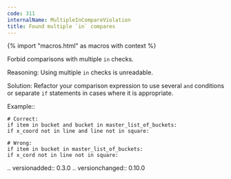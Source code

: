```yaml
---
code: 311
internalName: MultipleInCompareViolation
title: Found multiple `in` compares
---
```


{% import "macros.html" as macros with context %}


Forbid comparisons with multiple ``in`` checks.

Reasoning:
    Using multiple ``in`` checks is unreadable.

Solution:
    Refactor your comparison expression to use several ``and`` conditions
    or separate ``if`` statements in cases where it is appropriate.

Example::

    # Correct:
    if item in bucket and bucket in master_list_of_buckets:
    if x_coord not in line and line not in square:

    # Wrong:
    if item in bucket in master_list_of_buckets:
    if x_cord not in line not in square:

.. versionadded:: 0.3.0
.. versionchanged:: 0.10.0